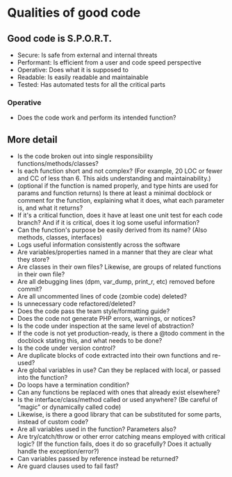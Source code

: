 # Qualities of good code

## Good code is S.P.O.R.T.
- Secure: Is safe from external and internal threats
- Performant: Is efficient from a user and code speed perspective
- Operative: Does what it is supposed to
- Readable: Is easily readable and maintainable
- Tested: Has automated tests for all the critical parts

### Operative
- Does the code work and perform its intended function?

## More detail
- Is the code broken out into single responsibility functions/methods/classes?
- Is each function short and not complex? (For example, 20 LOC or fewer and CC of less than 6. This aids understanding and maintainability.)
- (optional if the function is named properly, and type hints are used for params and function returns) Is there at least a minimal docblock or comment for the function, explaining what it does, what each parameter is, and what it returns?
- If it's a critical function, does it have at least one unit test for each code branch? And if it is critical, does it log some useful information?
- Can the function's purpose be easily derived from its name? (Also methods, classes, interfaces)
- Logs useful information consistently across the software
- Are variables/properties named in a manner that they are clear what they store?
- Are classes in their own files? Likewise, are groups of related functions in their own file?
- Are all debugging lines (dpm, var_dump, print_r, etc) removed before commit?
- Are all uncommented lines of code (zombie code) deleted?
- Is unnecessary code refactored/deleted?
- Does the code pass the team style/formatting guide?
- Does the code not generate PHP errors, warnings, or notices?
- Is the code under inspection at the same level of abstraction?
- If the code is not yet production-ready, is there a @todo comment in the docblock stating this, and what needs to be done?
- Is the code under version control?
- Are duplicate blocks of code extracted into their own functions and re-used?
- Are global variables in use? Can they be replaced with local, or passed into the function?
- Do loops have a termination condition?
- Can any functions be replaced with ones that already exist elsewhere?
- Is the interface/class/method called or used anywhere? (Be careful of “magic” or dynamically called code)
- Likewise, is there a good library that can be substituted for some parts, instead of custom code?
- Are all variables used in the function? Parameters also?
- Are try/catch/throw or other error catching means employed with critical logic? (If the function fails, does it do so gracefully? Does it actually handle the exception/error?)
- Can variables passed by reference instead be returned?
- Are guard clauses used to fail fast?
